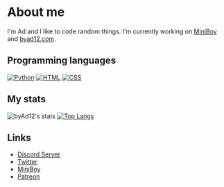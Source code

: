 # About me

I'm Ad and I like to code random things.
I'm currently working on [MiniBoy](https://miniboy.lol) and [byad12.com](https://y.byad12.com).

## Programming languages
[![Python](https://www.quintagroup.com/++theme++quintagroup-theme/images/logo_python_section.png)](https://python.org)
[![HTML](https://th.bing.com/th/id/R.42817ec095b69bb84d16ee097333e5d3?rik=VXHOK76twooHlQ&pid=ImgRaw&r=0)](https://html5.org)
[![CSS](https://www.proteusthemes.com/wp-content/uploads/2017/11/features-css-min.png)]()

## My stats
![byAd12's stats](https://github-readme-stats.vercel.app/api?username=byad12&show_icons=true&theme=transparent)
[![Top Langs](https://github-readme-stats.vercel.app/api/top-langs/?username=byAd12&layout=compact&bg_color=transparent)](https://github.com/byad12)

## Links

* [Discord Server](https://discord.gg/gG3DnUfj6E)
* [Twitter](https://twitter.com/MiniBoy_Bot)
* [MiniBoy](https://dsc.gg/miniboy)
* [Patreon](https://www.patreon.com/MiniBoy)
